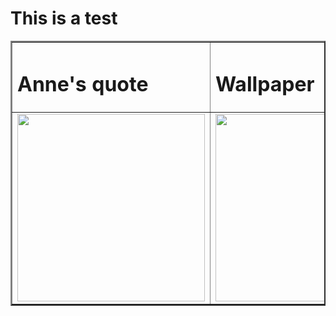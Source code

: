 <html>
  <body>
    <h1>This is a test</h1>
    <table align="center" border="2">
      <tr>
        <td><h1>Anne's quote</h1></td>
        <td><h1>Wallpaper</h1></td>
        <td><h1>Generated</h1></td>
      </tr>
      <tr>
        <td>
          <img src= "styles/018.jpg" width="300"/>
        </td>
        <td>
          <img src= "outputs/fox1_018.jpg" width="300"/>
        </td>
        <td>
          <img src= "outputs/fox2_018.jpg" width="300"/>
        </td>
      </tr>
    </table>
  </body>
</html>
